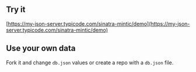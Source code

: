 ## Try it

[https://my-json-server.typicode.com/sinatra-mintic/demo](https://my-json-server.typicode.com/sinatra-mintic/demo)

## Use your own data

Fork it and change `db.json` values or create a repo with a `db.json` file.

